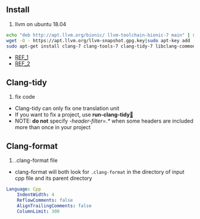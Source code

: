 [//]: # (#clang++ #llvm #clang-tidy #clang-format)
## Install
1. llvm on ubuntu 18.04
```bash
echo "deb http://apt.llvm.org/bionic/ llvm-toolchain-bionic-7 main" | sudo tee /etc/apt/sources.list.d/llvm.list
wget -O - https://apt.llvm.org/llvm-snapshot.gpg.key|sudo apt-key add -
sudo apt-get install clang-7 clang-tools-7 clang-tidy-7 libclang-common-7-dev libclang-7-dev libclang1-7 clang-format-7 python-clang-7 
```
- [REF_1](https://apt.llvm.org/)
- [REF_2](https://askubuntu.com/questions/233064/why-am-i-getting-command-deb-not-found/860763#860763?newreg=12885fb1903e4c3585e0c43d1f171203)


## Clang-tidy
1. fix code
 - Clang-tidy can only fix one translation unit
 - If you want to fix a project, use **run-clang-tidy**[:link:](https://github.com/KratosMultiphysics/Kratos/wiki/How-to-use-Clang-Tidy-to-automatically-correct-code)
 - NOTE: **do not** specify *-header-filter=.\** when some headers are included more than once in your project

## Clang-format
1. .clang-format file
- clang-format will both look for `.clang-format` in the directory of input cpp file and its parent directory
```yaml
Language: Cpp
    IndentWidth: 4
    ReflowComments: false
    AlignTrailingComments: false
    ColumnLimit: 300
```